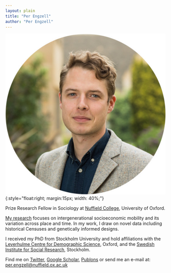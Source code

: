```yaml
---
layout: plain
title: "Per Engzell"
author: "Per Engzell"
---
```


![Per Engzell](portrait.jpg){:style="float:right; margin:15px; width: 40%;"}

Prize Research Fellow in Sociology at [Nuffield College](https://www.nuffield.ox.ac.uk), University of Oxford.

[My research](https://pengzell.github.io/inprogress/) focuses on intergenerational socioeconomic mobility and its variation across place and time. In my work, I draw on novel data including historical Censuses and genetically informed designs. 

I received my PhD from Stockholm University and hold  affiliations with the [Leverhulme Centre for Demographic Science](http://www.demographicscience.ox.ac.uk), Oxford, and the [Swedish Institute for Social Research](https://www.sofi.su.se/english/), Stockholm.

Find me on [Twitter](https://twitter.com/PEngzell), [Google Scholar](https://scholar.google.com/citations?user=dM6v2S4AAAAJ&hl=en), [Publons](https://publons.com/researcher/1115850/per-engzell/) or send me an e-mail at: [per.engzell@nuffield.ox.ac.uk](mailto:per.engzell@nuffield.ox.ac.uk)
